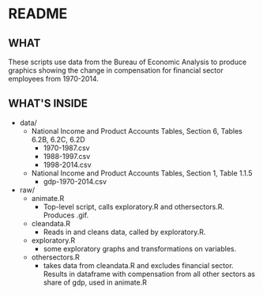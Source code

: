 # README

## WHAT

These scripts use data from the Bureau of Economic Analysis to produce graphics showing the change in compensation for financial sector employees from 1970-2014.

## WHAT'S INSIDE

* data/
  * National Income and Product Accounts Tables, Section 6, Tables 6.2B, 6.2C, 6.2D
    * 1970-1987.csv
    * 1988-1997.csv
    * 1998-2014.csv
  * National Income and Product Accounts Tables, Section 1, Table 1.1.5
    * gdp-1970-2014.csv
* raw/
  * animate.R
    * Top-level script, calls exploratory.R and othersectors.R. Produces .gif.
  * cleandata.R
    * Reads in and cleans data, called by exploratory.R.
  * exploratory.R
    * some exploratory graphs and transformations on variables.
  * othersectors.R
    * takes data from cleandata.R and excludes financial sector. Results in dataframe with compensation from all other sectors as share of gdp, used in animate.R